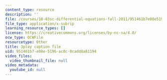 ```yaml
---
content_type: resource
description: ''
file: /courses/18-03sc-differential-equations-fall-2011/951461b7e08e5196ac0c0cadd8a81194_z-meBrqcy_I.vtt
file_type: application/x-subrip
learning_resource_types: []
license: https://creativecommons.org/licenses/by-nc-sa/4.0/
ocw_type: OCWFile
resourcetype: Other
title: 3play caption file
uid: 951461b7-e08e-5196-ac0c-0cadd8a81194
video_files:
  video_thumbnail_file: null
video_metadata:
  youtube_id: null
---
```

